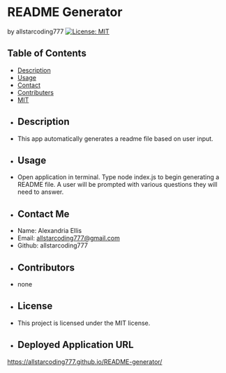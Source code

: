 # README Generator
  by allstarcoding777
  [![License: MIT](https://img.shields.io/badge/License-MIT-yellow.svg)](https://opensource.org/licenses/MIT)
  ## Table of Contents
  * [Description](#description)
  * [Usage](#usage)
  * [Contact](#contact-me)
  * [Contributers](#contributers)
  * [MIT](https://opensource.org/licenses/MIT)
  * ## Description
  * This app automatically generates a readme file based on user input.
  * ## Usage
  * Open application in terminal. Type node index.js to begin generating a README file. A user will be prompted with various questions they will need to answer.
  * ## Contact Me
  * Name: Alexandria Ellis
  * Email: allstarcoding777@gmail.com
  * Github: allstarcoding777
  * ## Contributors
  * none
  * ## License
  * This project is licensed under the MIT license.
  * ## Deployed Application URL
  https://allstarcoding777.github.io/README-generator/
